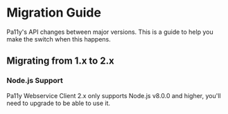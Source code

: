 
# Migration Guide

Pa11y's API changes between major versions. This is a guide to help you make the switch when this happens.

## Migrating from 1.x to 2.x

### Node.js Support

Pa11y Webservice Client 2.x only supports Node.js v8.0.0 and higher, you'll need to upgrade to be able to use it.
